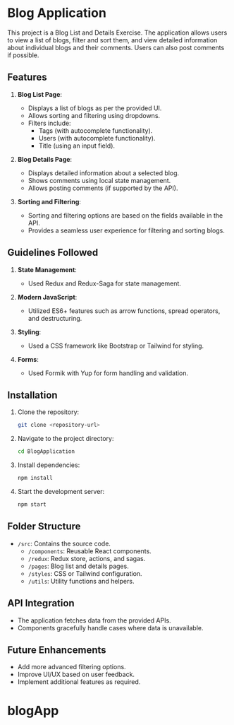 # Blog Application

This project is a Blog List and Details Exercise. The application allows users to view a list of blogs, filter and sort them, and view detailed information about individual blogs and their comments. Users can also post comments if possible.

## Features

1. **Blog List Page**:
    - Displays a list of blogs as per the provided UI.
    - Allows sorting and filtering using dropdowns.
    - Filters include:
      - Tags (with autocomplete functionality).
      - Users (with autocomplete functionality).
      - Title (using an input field).

2. **Blog Details Page**:
    - Displays detailed information about a selected blog.
    - Shows comments using local state management.
    - Allows posting comments (if supported by the API).

3. **Sorting and Filtering**:
    - Sorting and filtering options are based on the fields available in the API.
    - Provides a seamless user experience for filtering and sorting blogs.

## Guidelines Followed

1. **State Management**:
    - Used Redux and Redux-Saga for state management.

2. **Modern JavaScript**:
    - Utilized ES6+ features such as arrow functions, spread operators, and destructuring.

3. **Styling**:
    - Used a CSS framework like Bootstrap or Tailwind for styling.

4. **Forms**:
    - Used Formik with Yup for form handling and validation.

## Installation

1. Clone the repository:
    ```bash
    git clone <repository-url>
    ```
2. Navigate to the project directory:
    ```bash
    cd BlogApplication
    ```
3. Install dependencies:
    ```bash
    npm install
    ```
4. Start the development server:
    ```bash
    npm start
    ```

## Folder Structure

- `/src`: Contains the source code.
  - `/components`: Reusable React components.
  - `/redux`: Redux store, actions, and sagas.
  - `/pages`: Blog list and details pages.
  - `/styles`: CSS or Tailwind configuration.
  - `/utils`: Utility functions and helpers.

## API Integration

- The application fetches data from the provided APIs.
- Components gracefully handle cases where data is unavailable.

## Future Enhancements

- Add more advanced filtering options.
- Improve UI/UX based on user feedback.
- Implement additional features as required.
# blogApp
